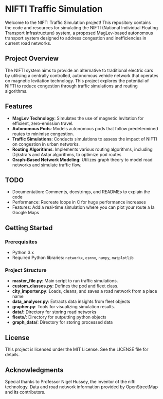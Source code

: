 # NIFTI Traffic Simulation

Welcome to the NIFTI Traffic Simulation project! This repository contains the code and resources for simulating the NIFTI (National Individual Floating Transport Infrastructure) system, a proposed MagLev-based autonomous transport system designed to address congestion and inefficiencies in current road networks.

## Project Overview

The NIFTI system aims to provide an alternative to traditional electric cars by utilising a centrally controlled, autonomous vehicle network that operates on magnetic levitation technology. This project explores the potential of NIFTI to reduce congestion through traffic simulations and routing algorithms.

## Features

- **MagLev Technology**: Simulates the use of magnetic levitation for efficient, zero-emission travel.
- **Autonomous Pods**: Models autonomous pods that follow predetermined routes to minimise congestion.
- **Traffic Simulations**: Conducts simulations to assess the impact of NIFTI on congestion in urban networks.
- **Routing Algorithms**: Implements various routing algorithms, including Dijkstra's and Astar algorithms, to optimize pod routes.
- **Graph-Based Network Modeling**: Utilizes graph theory to model road networks and simulate traffic flow.

## TODO

- Documentation: Comments, docstrings, and READMEs to explain the code
- Performance: Recreate loops in C for huge performance increases
- Features: Add a real-time simulation where you can plot your route a la Google Maps

## Getting Started

### Prerequisites

- Python 3.x
- Required Python libraries: `networkx`, `osmnx`, `numpy`, `matplotlib`

### Project Structure
- **master_file.py**: Main script to run traffic simulations.
- **custom_classes.py**: Defines the pod and fleet class.
- **city_importer.py**: Loads, cleans, and saves a road network from a place name
- **data_analyser.py**: Extracts data insights from fleet objects
- **grapher.py**: Tools for visualizing simulation results.
- **data/**: Directory for storing road networks
- **fleets/**: Directory for outputting python objects
- **graph_data/**: Directory for storing processed data

## License
This project is licensed under the MIT License. See the LICENSE file for details.

## Acknowledgments
Special thanks to Professor Nigel Hussey, the inventor of the nifti technology.
Data and road network information provided by OpenStreetMap and its contributors.
